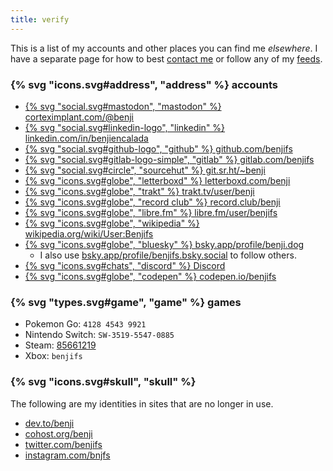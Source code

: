 ```yaml
---
title: verify
---
```


This is a list of my accounts and other places you can find me *elsewhere*. I have a separate page for how to best [contact me](/contact) or follow any of my [feeds](/feeds).

### {% svg "icons.svg#address", "address" %} accounts
- [{% svg "social.svg#mastodon", "mastodon" %} corteximplant.com/@benji](https://corteximplant.com/@benji)
- [{% svg "social.svg#linkedin-logo", "linkedin" %} linkedin.com/in/benjiencalada](https://linkedin.com/in/benjiencalada)
- [{% svg "social.svg#github-logo", "github" %} github.com/benjifs</a>](https://github.com/benjifs)
- [{% svg "social.svg#gitlab-logo-simple", "gitlab" %} gitlab.com/benjifs</a>](https://gitlab.com/benjifs)
- [{% svg "social.svg#circle", "sourcehut" %} git.sr.ht/~benji](https://git.sr.ht/~benji)
- [{% svg "icons.svg#globe", "letterboxd" %} letterboxd.com/benji](https://letterboxd.com/benji)
- [{% svg "icons.svg#globe", "trakt" %} trakt.tv/user/benji](https://trakt.tv/user/benji)
- [{% svg "icons.svg#globe", "record club" %} record.club/benji](https://record.club/benji)
- [{% svg "icons.svg#globe", "libre.fm" %} libre.fm/user/benjifs](https://libre.fm/user/benjifs)
- [{% svg "icons.svg#globe", "wikipedia" %} wikipedia.org/wiki/User:Benjifs](https://en.wikipedia.org/wiki/User:Benjifs)
- [{% svg "icons.svg#globe", "bluesky" %} bsky.app/profile/benji.dog](https://bsky.app/profile/benji.dog)
	- I also use [bsky.app/profile/benjifs.bsky.social](https://bsky.app/profile/benjifs.bsky.social) to follow others.
- [{% svg "icons.svg#chats", "discord" %} Discord](https://discordapp.com/users/b14961138815)
- [{% svg "icons.svg#globe", "codepen" %} codepen.io/benjifs](https://codepen.io/benjifs/)

### {% svg "types.svg#game", "game" %} games
- Pokemon Go: `4128 4543 9921`
- Nintendo Switch: `SW-3519-5547-0885`
- Steam: [85661219](https://steamcommunity.com/id/benjifs/)
- Xbox: `benjifs`

### {% svg "icons.svg#skull", "skull" %}
The following are my identities in sites that are no longer in use.
- [dev.to/benji](https://dev.to/benji)
- [cohost.org/benji](https://cohost.org/benji)
- [twitter.com/benjifs](https://twitter.com/benjifs)
- [instagram.com/bnjfs](https://instagram.com/bnjfs)
